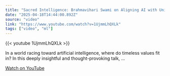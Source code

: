 ```yaml
---
title: "Sacred Intelligence: Brahmavihari Swami on Aligning AI with Universal Values"
date: "2025-04-18T14:44:00.892Z"
source: "video"
link: "https://www.youtube.com/watch?v=1UjmmLhQXLk"
tags: ["video", "ml"]
---
```


{{< youtube 1UjmmLhQXLk >}}

In a world racing toward artificial intelligence, where do timeless values fit in? In this deeply insightful and thought-provoking talk, ...

[Watch on YouTube](https://www.youtube.com/watch?v=1UjmmLhQXLk)
